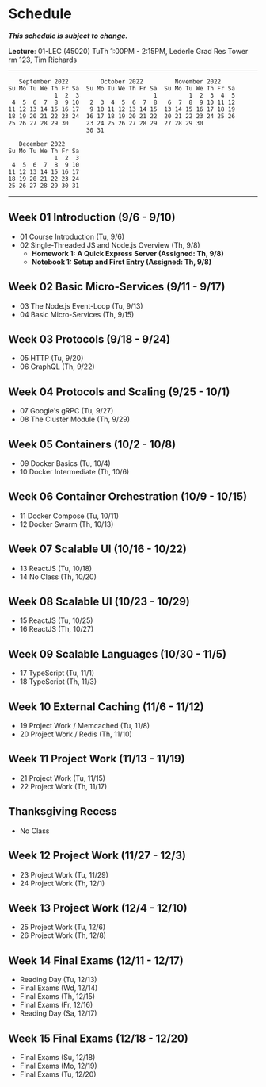 # Schedule

***This schedule is subject to change.***

**Lecture**: 01-LEC (45020) TuTh 1:00PM - 2:15PM, Lederle Grad Res Tower rm 123, Tim Richards

---

```
   September 2022         October 2022         November 2022      
Su Mo Tu We Th Fr Sa  Su Mo Tu We Th Fr Sa  Su Mo Tu We Th Fr Sa  
             1  2  3                     1         1  2  3  4  5  
 4  5  6  7  8  9 10   2  3  4  5  6  7  8   6  7  8  9 10 11 12  
11 12 13 14 15 16 17   9 10 11 12 13 14 15  13 14 15 16 17 18 19  
18 19 20 21 22 23 24  16 17 18 19 20 21 22  20 21 22 23 24 25 26  
25 26 27 28 29 30     23 24 25 26 27 28 29  27 28 29 30           
                      30 31                                       

   December 2022      
Su Mo Tu We Th Fr Sa  
             1  2  3  
 4  5  6  7  8  9 10  
11 12 13 14 15 16 17  
18 19 20 21 22 23 24  
25 26 27 28 29 30 31 
```

---

## Week 01 Introduction (9/6 - 9/10)

- 01 Course Introduction (Tu, 9/6)
- 02 Single-Threaded JS and Node.js Overview (Th, 9/8)
  - **Homework 1: A Quick Express Server (Assigned: Th, 9/8)**
  - **Notebook 1: Setup and First Entry (Assigned: Th, 9/8)**

## Week 02 Basic Micro-Services (9/11 - 9/17)

- 03 The Node.js Event-Loop (Tu, 9/13)
- 04 Basic Micro-Services (Th, 9/15)

## Week 03 Protocols (9/18 - 9/24)

- 05 HTTP (Tu, 9/20)
- 06 GraphQL (Th, 9/22)
  
## Week 04 Protocols and Scaling (9/25 - 10/1)

- 07 Google's gRPC (Tu, 9/27)
- 08 The Cluster Module (Th, 9/29)
  
## Week 05 Containers (10/2 - 10/8)

- 09 Docker Basics (Tu, 10/4)
- 10 Docker Intermediate (Th, 10/6)
  
## Week 06 Container Orchestration (10/9 - 10/15)

- 11 Docker Compose (Tu, 10/11)
- 12 Docker Swarm (Th, 10/13)

## Week 07 Scalable UI (10/16 - 10/22)

- 13 ReactJS (Tu, 10/18)
- 14 No Class (Th, 10/20)
  
## Week 08 Scalable UI (10/23 - 10/29)

- 15 ReactJS (Tu, 10/25)
- 16 ReactJS (Th, 10/27)
  
## Week 09 Scalable Languages (10/30 - 11/5)

- 17 TypeScript (Tu, 11/1)
- 18 TypeScript (Th, 11/3)
  
## Week 10 External Caching (11/6 - 11/12)

- 19 Project Work / Memcached (Tu, 11/8)
- 20 Project Work / Redis (Th, 11/10)
  
## Week 11 Project Work (11/13 - 11/19)

- 21 Project Work (Tu, 11/15)
- 22 Project Work (Th, 11/17)
  
## Thanksgiving Recess

- No Class

## Week 12 Project Work (11/27 - 12/3)

- 23 Project Work (Tu, 11/29)
- 24 Project Work (Th, 12/1)
  
## Week 13 Project Work (12/4 - 12/10)

- 25 Project Work (Tu, 12/6)
- 26 Project Work (Th, 12/8)

## Week 14 Final Exams (12/11 - 12/17)

- Reading Day (Tu, 12/13)
- Final Exams (Wd, 12/14)
- Final Exams (Th, 12/15)
- Final Exams (Fr, 12/16)
- Reading Day (Sa, 12/17)

## Week 15 Final Exams (12/18 - 12/20)

- Final Exams (Su, 12/18)
- Final Exams (Mo, 12/19)
- Final Exams (Tu, 12/20)

